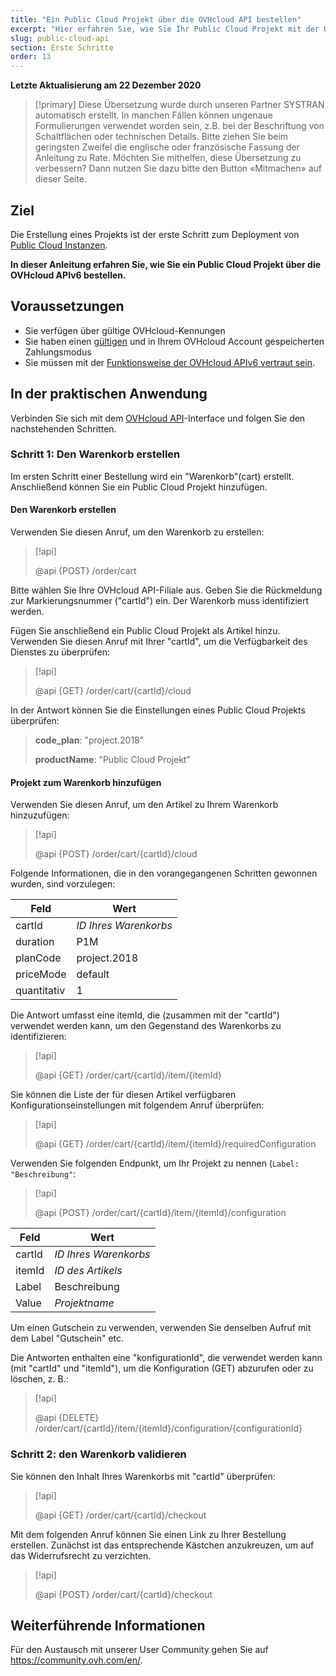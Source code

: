 ```yaml
---
title: "Ein Public Cloud Projekt über die OVHcloud API bestellen"
excerpt: "Hier erfahren Sie, wie Sie Ihr Public Cloud Projekt mit der OVHcloud API bestellen."
slug: public-cloud-api
section: Erste Schritte
order: 13
---
```


**Letzte Aktualisierung am 22 Dezember 2020**

> [!primary]
> Diese Übersetzung wurde durch unseren Partner SYSTRAN automatisch erstellt. In manchen Fällen können ungenaue Formulierungen verwendet worden sein, z.B. bei der Beschriftung von Schaltflächen oder technischen Details. Bitte ziehen Sie beim geringsten Zweifel die englische oder französische Fassung der Anleitung zu Rate. Möchten Sie mithelfen, diese Übersetzung zu verbessern? Dann nutzen Sie dazu bitte den Button «Mitmachen» auf dieser Seite.
>


## Ziel

Die Erstellung eines Projekts ist der erste Schritt zum Deployment von [Public Cloud Instanzen](https://www.ovhcloud.com/de/public-cloud/).

**In dieser Anleitung erfahren Sie, wie Sie ein Public Cloud Projekt über die OVHcloud APIv6 bestellen.**

## Voraussetzungen

- Sie verfügen über gültige OVHcloud-Kennungen
- Sie haben einen [gültigen](https://docs.ovh.com/de/billing/zahlungsarten-verwalten/) und in Ihrem OVHcloud Account gespeicherten Zahlungsmodus
- Sie müssen mit der [Funktionsweise der OVHcloud APIv6 vertraut sein](https://docs.ovh.com/gb/en/api/first-steps-with-ovh-api/).

## In der praktischen Anwendung

Verbinden Sie sich mit dem [OVHcloud API](https://api.ovh.com/console/)-Interface und folgen Sie den nachstehenden Schritten.

### Schritt 1: Den Warenkorb erstellen

Im ersten Schritt einer Bestellung wird ein "Warenkorb"(cart) erstellt. Anschließend können Sie ein Public Cloud Projekt hinzufügen.

#### Den Warenkorb erstellen

Verwenden Sie diesen Anruf, um den Warenkorb zu erstellen:

> [!api]
>
> @api {POST} /order/cart
>

Bitte wählen Sie Ihre OVHcloud API-Filiale aus. Geben Sie die Rückmeldung zur Markierungsnummer ("cartId") ein. Der Warenkorb muss identifiziert werden.

Fügen Sie anschließend ein Public Cloud Projekt als Artikel hinzu. Verwenden Sie diesen Anruf mit Ihrer "cartId", um die Verfügbarkeit des Dienstes zu überprüfen:

> [!api]
>
> @api {GET} /order/cart/{cartId}/cloud
>

In der Antwort können Sie die Einstellungen eines Public Cloud Projekts überprüfen:

>
>**code_plan**: "project.2018"
>
>**productName**: "Public Cloud Projekt"
>

#### Projekt zum Warenkorb hinzufügen

Verwenden Sie diesen Anruf, um den Artikel zu Ihrem Warenkorb hinzuzufügen:

> [!api]
>
> @api {POST} /order/cart/{cartId}/cloud
>

Folgende Informationen, die in den vorangegangenen Schritten gewonnen wurden, sind vorzulegen:

|Feld|Wert|
|---|---|
|cartId|*ID Ihres Warenkorbs*|
|duration|P1M|
|planCode|project.2018|
|priceMode|default|
|quantitativ|1|

Die Antwort umfasst eine itemId, die (zusammen mit der "cartId") verwendet werden kann, um den Gegenstand des Warenkorbs zu identifizieren:

> [!api]
>
> @api {GET} /order/cart/{cartId}/item/{itemId}
>

Sie können die Liste der für diesen Artikel verfügbaren Konfigurationseinstellungen mit folgendem Anruf überprüfen:

> [!api]
>
> @api {GET} /order/cart/{cartId}/item/{itemId}/requiredConfiguration
>

Verwenden Sie folgenden Endpunkt, um Ihr Projekt zu nennen (`Label: "Beschreibung"`:

> [!api]
>
> @api {POST} /order/cart/{cartId}/item/{itemId}/configuration
>

|Feld|Wert|
|---|---|
|cartId|*ID Ihres Warenkorbs*|
|itemId|*ID des Artikels*|
|Label|Beschreibung|
|Value|*Projektname*|

Um einen Gutschein zu verwenden, verwenden Sie denselben Aufruf mit dem Label "Gutschein" etc.

Die Antworten enthalten eine "konfigurationId", die verwendet werden kann (mit "cartId" und "itemId"), um die Konfiguration (GET) abzurufen oder zu löschen, z. B.:

> [!api]
>
> @api {DELETE} /order/cart/{cartId}/item/{itemId}/configuration/{configurationId}
>


### Schritt 2: den Warenkorb validieren

Sie können den Inhalt Ihres Warenkorbs mit "cartId" überprüfen:

> [!api]
>
> @api {GET} /order/cart/{cartId}/checkout
>

Mit dem folgenden Anruf können Sie einen Link zu Ihrer Bestellung erstellen. Zunächst ist das entsprechende Kästchen anzukreuzen, um auf das Widerrufsrecht zu verzichten.

> [!api]
>
> @api {POST} /order/cart/{cartId}/checkout
>


## Weiterführende Informationen

Für den Austausch mit unserer User Community gehen Sie auf <https://community.ovh.com/en/>.
